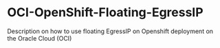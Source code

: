 # OCI-OpenShift-Floating-EgressIP
Description on how to use floating EgressIP on Openshift deployment on the Oracle Cloud (OCI)
